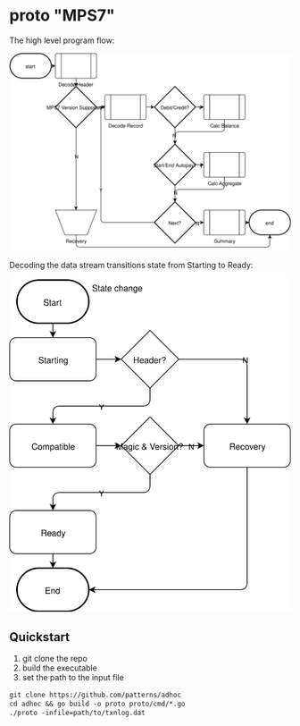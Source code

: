 # proto &quot;MPS7&quot;

The high level program flow:

![State change](diagram/flow.svg)


Decoding the data stream transitions state from Starting to Ready:

![State change](diagram/state.svg)

## Quickstart
1. git clone the repo
2. build the executable
3. set the path to the input file

```
git clone https://github.com/patterns/adhoc
cd adhoc && go build -o proto proto/cmd/*.go
./proto -infile=path/to/txnlog.dat
```




